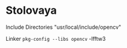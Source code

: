 # Stolovaya

Include Directories "usr/local/include/opencv"

Linker `pkg-config --libs opencv` -lfftw3
